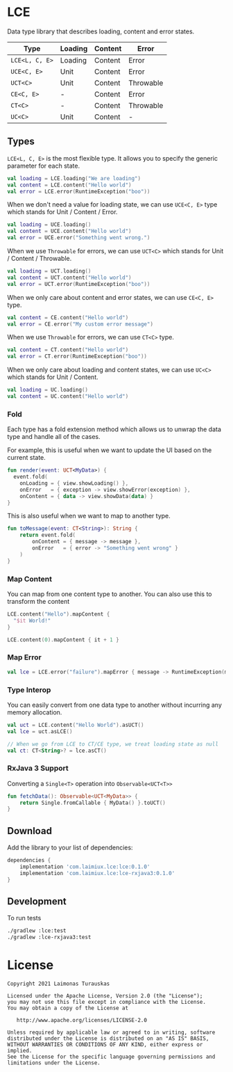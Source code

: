 # LCE
Data type library that describes loading, content and error states.

| Type      | Loading | Content | Error |
| ------------ | -------- | ------- | --------- |
| `LCE<L, C, E>` | Loading  | Content | Error     |
| `UCE<C, E>`    | Unit     | Content | Error     |
| `UCT<C>`       | Unit     | Content | Throwable |
| `CE<C, E>`     | -        | Content | Error     |
| `CT<C>`        | -        | Content | Throwable |
| `UC<C>`        | Unit     | Content | -         |


## Types
`LCE<L, C, E>` is the most flexible type. It allows you to specify the generic parameter for each state.
```kotlin
val loading = LCE.loading("We are loading")
val content = LCE.content("Hello world")
val error = LCE.error(RuntimeException("boo"))
```

When we don't need a value for loading state, we can use `UCE<C, E>` type which stands for Unit / Content / Error.
```kotlin
val loading = UCE.loading()
val content = UCE.content("Hello world")
val error = UCE.error("Something went wrong.")
```

When we use `Throwable` for errors, we can use `UCT<C>` which stands for Unit / Content / Throwable.
```kotlin
val loading = UCT.loading()
val content = UCT.content("Hello world")
val error = UCT.error(RuntimeException("boo"))
```

When we only care about content and error states, we can use `CE<C, E>` type.
```kotlin
val content = CE.content("Hello world")
val error = CE.error("My custom error message")
```

When we use `Throwable` for errors, we can use `CT<C>` type.
```kotlin
val content = CT.content("Hello world")
val error = CT.error(RuntimeException("boo"))
```

When we only care about loading and content states, we can use `UC<C>` which stands for Unit / Content.
```kotlin
val loading = UC.loading()
val content = UC.content("Hello world")
```

### Fold
Each type has a fold extension method which allows us to unwrap the data type and handle all of the cases.

For example, this is useful when we want to update the UI based on the current state.
```kotlin
fun render(event: UCT<MyData>) {
  event.fold(
    onLoading = { view.showLoading() },
    onError   = { exception -> view.showError(exception) },
    onContent = { data -> view.showData(data) }
}
```

This is also useful when we want to map to another type.
```kotlin
fun toMessage(event: CT<String>): String {
    return event.fold(
        onContent = { message -> message },
        onError   = { error -> "Something went wrong" }
    )
}
```

### Map Content
You can map from one content type to another. You can also use this to transform the content
```kotlin
LCE.content("Hello").mapContent {
  "$it World!"
}

LCE.content(0).mapContent { it + 1 }
```

### Map Error
```kotlin
val lce = LCE.error("failure").mapError { message -> RuntimeException(message) }
```

### Type Interop
You can easily convert from one data type to another without incurring any memory allocation.

```kotlin
val uct = LCE.content("Hello World").asUCT()
val lce = uct.asLCE()

// When we go from LCE to CT/CE type, we treat loading state as null
val ct: CT<String>? = lce.asCT()
```

### RxJava 3 Support
Converting a `Single<T>` operation into `Observable<UCT<T>>`
```kotlin
fun fetchData(): Observable<UCT<MyData>> {
    return Single.fromCallable { MyData() }.toUCT()
}
```

## Download
Add the library to your list of dependencies:

```groovy
dependencies {
    implementation 'com.laimiux.lce:lce:0.1.0'
    implementation 'com.laimiux.lce:lce-rxjava3:0.1.0'
}
```

## Development
To run tests
```sh
./gradlew :lce:test
./gradlew :lce-rxjava3:test
```

# License

```
Copyright 2021 Laimonas Turauskas

Licensed under the Apache License, Version 2.0 (the "License");
you may not use this file except in compliance with the License.
You may obtain a copy of the License at

   http://www.apache.org/licenses/LICENSE-2.0

Unless required by applicable law or agreed to in writing, software
distributed under the License is distributed on an "AS IS" BASIS,
WITHOUT WARRANTIES OR CONDITIONS OF ANY KIND, either express or implied.
See the License for the specific language governing permissions and
limitations under the License.
```
